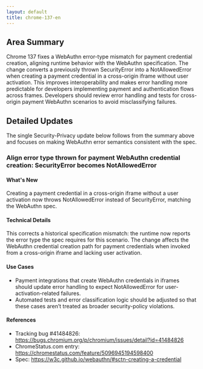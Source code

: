 ```yaml
---
layout: default
title: chrome-137-en
---
```


## Area Summary

Chrome 137 fixes a WebAuthn error-type mismatch for payment credential creation, aligning runtime behavior with the WebAuthn specification. The change converts a previously thrown SecurityError into a NotAllowedError when creating a payment credential in a cross-origin iframe without user activation. This improves interoperability and makes error handling more predictable for developers implementing payment and authentication flows across frames. Developers should review error handling and tests for cross-origin payment WebAuthn scenarios to avoid misclassifying failures.

## Detailed Updates

The single Security-Privacy update below follows from the summary above and focuses on making WebAuthn error semantics consistent with the spec.

### Align error type thrown for payment WebAuthn credential creation: SecurityError becomes NotAllowedError

#### What's New
Creating a payment credential in a cross-origin iframe without a user activation now throws NotAllowedError instead of SecurityError, matching the WebAuthn spec.

#### Technical Details
This corrects a historical specification mismatch: the runtime now reports the error type the spec requires for this scenario. The change affects the WebAuthn credential creation path for payment credentials when invoked from a cross-origin iframe and lacking user activation.

#### Use Cases
- Payment integrations that create WebAuthn credentials in iframes should update error handling to expect NotAllowedError for user-activation-related failures.
- Automated tests and error classification logic should be adjusted so that these cases aren’t treated as broader security-policy violations.

#### References
- Tracking bug #41484826: https://bugs.chromium.org/p/chromium/issues/detail?id=41484826  
- ChromeStatus.com entry: https://chromestatus.com/feature/5096945194598400  
- Spec: https://w3c.github.io/webauthn/#sctn-creating-a-credential
